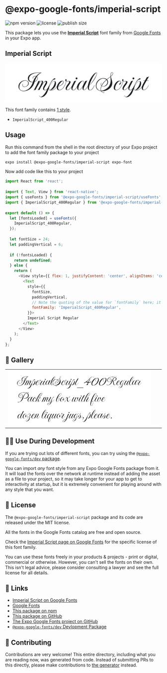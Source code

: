 # @expo-google-fonts/imperial-script

![npm version](https://flat.badgen.net/npm/v/@expo-google-fonts/imperial-script)
![license](https://flat.badgen.net/github/license/expo/google-fonts)
![publish size](https://flat.badgen.net/packagephobia/install/@expo-google-fonts/imperial-script)

This package lets you use the [**Imperial Script**](https://fonts.google.com/specimen/Imperial+Script) font family from [Google Fonts](https://fonts.google.com/) in your Expo app.

## Imperial Script

![Imperial Script](./font-family.png)

This font family contains [1 style](#-gallery).

- `ImperialScript_400Regular`

## Usage

Run this command from the shell in the root directory of your Expo project to add the font family package to your project
```sh
expo install @expo-google-fonts/imperial-script expo-font
```

Now add code like this to your project
```js
import React from 'react';

import { Text, View } from 'react-native';
import { useFonts } from '@expo-google-fonts/imperial-script/useFonts';
import { ImperialScript_400Regular } from '@expo-google-fonts/imperial-script/400Regular';

export default () => {
  let [fontsLoaded] = useFonts({
    ImperialScript_400Regular,
  });

  let fontSize = 24;
  let paddingVertical = 6;

  if (!fontsLoaded) {
    return undefined;
  } else {
    return (
      <View style={{ flex: 1, justifyContent: 'center', alignItems: 'center' }}>
        <Text
          style={{
            fontSize,
            paddingVertical,
            // Note the quoting of the value for `fontFamily` here; it expects a string!
            fontFamily: 'ImperialScript_400Regular',
          }}>
          Imperial Script Regular
        </Text>
      </View>
    );
  }
};

```

## 🔡 Gallery


||||
|-|-|-|
|![ImperialScript_400Regular](.//400Regular/ImperialScript_400Regular.ttf.png)||||


## 👩‍💻 Use During Development

If you are trying out lots of different fonts, you can try using the [`@expo-google-fonts/dev` package](https://github.com/freeboub/google-fonts/tree/master/font-packages/dev#readme).

You can import *any* font style from any Expo Google Fonts package from it. It will load the fonts
over the network at runtime instead of adding the asset as a file to your project, so it may take longer
for your app to get to interactivity at startup, but it is extremely convenient
for playing around with any style that you want.

## 📖 License

The `@expo-google-fonts/imperial-script` package and its code are released under the MIT license.

All the fonts in the Google Fonts catalog are free and open source.

Check the [Imperial Script page on Google Fonts](https://fonts.google.com/specimen/Imperial+Script) for the specific license of this font family.

You can use these fonts freely in your products & projects - print or digital, commercial or otherwise. However, you can't sell the fonts on their own. This isn't legal advice, please consider consulting a lawyer and see the full license for all details.

## 🔗 Links

- [Imperial Script on Google Fonts](https://fonts.google.com/specimen/Imperial+Script)
- [Google Fonts](https://fonts.google.com/)
- [This package on npm](https://www.npmjs.com/package/@expo-google-fonts/imperial-script)
- [This package on GitHub](https://github.com/freeboub/google-fonts/tree/master/font-packages/imperial-script)
- [The Expo Google Fonts project on GitHub](https://github.com/freeboub/google-fonts)
- [`@expo-google-fonts/dev` Devlopment Package](https://github.com/freeboub/google-fonts/tree/master/font-packages/dev)

## 🤝 Contributing

Contributions are very welcome! This entire directory, including what you are reading now, was generated from code. Instead of submitting PRs to this directly, please make contributions to [the generator](https://github.com/freeboub/google-fonts/tree/master/packages/generator) instead.
